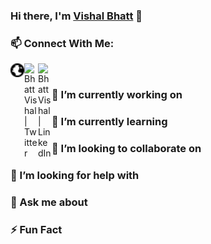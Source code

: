 ### Hi there, I'm [Vishal Bhatt][website] 👋

### 📫 Connect With Me:

[<img align="left" alt="http://bhattvishal.github.io" width="22px" src="https://raw.githubusercontent.com/iconic/open-iconic/master/svg/globe.svg" />][website]
<!-- [<img align="left" alt="bhattvishal | YouTube" width="22px" src="https://cdn.jsdelivr.net/npm/simple-icons@v3/icons/youtube.svg" />][youtube] -->
[<img align="left" alt="BhattVishal | Twitter" width="22px" src="https://cdn.jsdelivr.net/npm/simple-icons@v3/icons/twitter.svg" />][twitter]
[<img align="left" alt="BhattVishal | LinkedIn" width="22px" src="https://cdn.jsdelivr.net/npm/simple-icons@v3/icons/linkedin.svg" />][linkedin]
<!-- [<img align="left" alt="_bhattvishal_ | Instagram" width="22px" src="https://cdn.jsdelivr.net/npm/simple-icons@v3/icons/instagram.svg" />][instagram] -->

<br />

### 🔭 I’m currently working on
### 🌱 I’m currently learning
### 👯 I’m looking to collaborate on
### 🤔 I’m looking for help with
### 💬 Ask me about
### ⚡ Fun Fact


[website]: http://bhattvishal.github.io
[twitter]: https://twitter.com/BhattVishal
[youtube]: https://youtube.com/bhattvishal
[instagram]: https://instagram.com/bhattvishal
[linkedin]: https://www.linkedin.com/in/bhattvishal/
